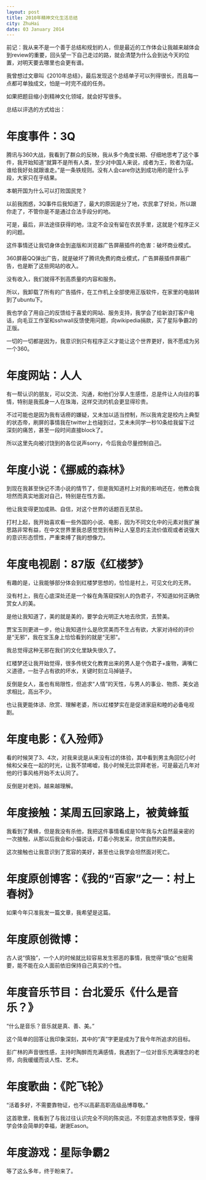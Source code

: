 ```yaml
---
layout: post
title: 2010年精神文化生活总结
city: ZhuHai
date: 03 January 2014
---
```


前记：我从来不是一个善于总结和规划的人，但是最近的工作体会让我越来越体会到review的重要，回头望一下自己走过的路，就会清楚为什么会到达今天的位置，对明天要去哪里也会更有谱。

我曾想过文章叫《2010年总结》，最后发现这个总结单子可以列得很长，而且每一点都可单独成文，怕是一时完不成的任务。

如果把题目缩小到精神文化领域，就会好写很多。

总结以评选的方式给出：

# 年度事件：3Q

腾讯与360大战，我看到了群众的反映，我从多个角度长期、仔细地思考了这个事件，我开始知道“就算不是所有人类，至少对中国人来说，成者为王，败者为寇。谁给我好处就跟谁走。”是一条铁规则。没有人会care你达到成功用的是什么手段，大家只在乎结果。

本朝开国为什么可以打败国民党？

以前我困惑，3Q事件后我知道了，最大的原因是分了地，农民拿了好处，所以跟你走了，不管你是不是通过合法手段分的地。

可是，最后，非法途径获得的地，注定不会没有留在农民手里，这就是个程序正义的问题。

这件事情还让我切身体会到盗版和浏览器广告屏蔽插件的危害：破坏商业模式。

360屏蔽QQ弹出广告，就是破坏了腾讯免费的商业模式，广告屏蔽插件屏蔽广告，也是断了这些网站的收入。

没有收入，我们就得不到高质量的内容和服务。

所以，我卸载了所有的广告插件，在工作机上全部使用正版软件，在家里的电脑转到了ubuntu下。

我也学会了用自己的反馈给于喜爱的网站、服务支持，我学会了给新浪打客户电话，向毛豆工作室和sshwall反馈使用问题，向wikipedia捐款，买了星际争霸2的正版。

一切的一切都是因为，我意识到只有程序正义才能让这个世界更好，我不愿成为另一个360。

# 年度网站：人人

有一帮认识的朋友，可以交流、沟通，和他们分享人生感悟，总是件让人向往的事情，特别是我孤身一人在珠海，这样交流的机会更显得珍贵。

不过可能也是因为我有话痨的嫌疑，又未加以适当控制，所以我肯定是校内上典型的状态帝，刷屏的事情我在twitter上也碰到过，艾未未同学一秒10条给我留下过深刻的痛苦，甚至一段时间直接block了。

所以这里先向被讨饶到的各位说声sorry，今后我会尽量控制自己。

# 年度小说：《挪威的森林》

到现在我甚至快记不清小说的情节了，但是我知道村上对我的影响还在，他教会我坦然而真实地面对自己，特别是在性方面。

他让我变得更加成熟、自信，对这个世界的话题百无禁忌。

打村上起，我开始喜欢看一些外国的小说、电影，因为不同文化中的元素对我扩展思路非常有益，在中文世界里我总感觉觉到有种让人窒息的主流价值观或者说强大的意识形态惯性，严重束缚了我的想像力。

# 年度电视剧：87版《红楼梦》

有趣的是，让我能够部分体会到红楼梦思想的，恰恰是村上，可见文化的无界。

没有村上，我在心底深处还是一个躲在角落窥探别人的伪君子，不知道如何正确欣赏女人的美。

是他让我知道了，美的就是美的，要学会光明正大地去欣赏，去赞美。

贾宝玉则更进一步，他让我知道什么是欣赏美而不生占有欲，大家对诗经的评价是“无邪”，我在宝玉身上恰恰看到的就是“无邪”。

我总觉得这种无邪在我们的文化里缺失很久了。

红楼梦还让我开始觉得，很多传统文化教育出来的男人是个伪君子+废物，满嘴仁义道德，一肚子占有欲的坏水，关键时刻立马掉链子。

反倒是女人，虽也有局限性，但追求“人情”的天性，与男人的事业、物质、美女追求相比，高出不少。

也让我更能体谅、欣赏、理解老婆，所以红楼梦实在是促进家庭和睦的必备电视剧。

# 年度电影：《入殓师》

看的时候哭了3、4次，对我来说是从来没有过的体验，其中看到男主角回忆小时候和父亲在一起的时光，让我不禁唏嘘，我小时候无比崇拜老爸，可是最近几年对他的行事风格开始不太认同了。

反倒是对老妈，越来越理解。

# 年度接触：某周五回家路上，被黄蜂蜇

我看到了黄蜂，但是我没有杀他，我把这件事情看成是10年我与大自然最亲密的一次接触，从那以后我会和小猫说话，盯着小狗发呆，欣赏自然的美景。

这次接触也让我意识到了宽容的美好，甚至也让我学会坦然面对死亡。

# 年度原创博客：《我的“百家”之一：村上春树》

如果今年只准我发一篇文章，我希望是这篇。

# 年度原创微博：

古人说“慎独”，一个人的时候就比较容易发生邪恶的事情，我觉得“慎众”也挺需要，能不能在众人面前依旧保持自己真实的个性。

# 年度音乐节目：台北爱乐《什么是音乐？》

“什么是音乐？音乐就是真、善、美。”

这个简单的回答让我印象深刻，其中的“真”字更是成为了我今年所追求的目标。

彭广林的声音很性感，主持时陶醉而充满感情，我遇到了一位对音乐充满理念的老师，向我缓缓而谈人性、艺术。

# 年度歌曲：《陀飞轮》

“活着多好，不需要靠物证，也不以高薪高职高级品博尊敬。”

这首歌里，我看到了与我过往认识完全不同的陈奕迅，不刻意追求物质享受，懂得学会体会简单的幸福，谢谢Eason。

# 年度游戏：星际争霸2

等了这么多年，终于盼来了。
